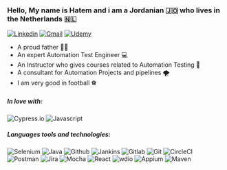 
### Hello, My name is Hatem and i am a Jordanian 🇯🇴 who lives in the Netherlands 🇳🇱

[![Linkedin](https://img.shields.io/badge/linkedin-0077B5?style=for-the-badge&logo=linkedin&link=http://right)](https://www.linkedin.com/in/hatem-hatamleh/)
[![Gmail](https://img.shields.io/badge/gmail-EA4335?style=for-the-badge&logo=gmail&link=http://right&logoColor=ffffff)](mailto:hatem.hatamleh@gmail.com)
[![Udemy](https://img.shields.io/badge/udemy-EC5252?style=for-the-badge&logo=udemy&link=http://right&logoColor=ffffff)](https://www.udemy.com/user/hatem-hatamleh/)


- A proud father 👨‍👧
- An expert Automation Test Engineer 💻
- An Instructor who gives courses related to Automation Testing 🎥
- A consultant for Automation Projects and pipelines 🌪️
- I am very good in football ⚽


##### In love with: 
![Cypress.io](https://img.shields.io/badge/Cypress.io-17202C?style=for-the-badge&logo=cypress&link=http://right)
![Javascript](https://img.shields.io/badge/Javascript-F7DF1E?style=for-the-badge&logo=javascript&link=http://right&logoColor=000000)


##### Languages tools and technologies:

![Selenium](https://img.shields.io/badge/selenium-43B02A?style=for-the-badge&logo=selenium&link=http://right&logoColor=ffffff)
![Java](https://img.shields.io/badge/java-007396?style=for-the-badge&logo=java&link=http://right&logoColor=ffffff)
![Github](https://img.shields.io/badge/github-181717?style=for-the-badge&logo=github&link=http://right&logoColor=ffffff)
![Jankins](https://img.shields.io/badge/jenkins-D24939?style=for-the-badge&logo=jenkins&link=http://right&logoColor=ffffff)
![Gitlab](https://img.shields.io/badge/gitlab-FCA121?style=for-the-badge&logo=gitlab&link=http://right&logoColor=ffffff)
![Git](https://img.shields.io/badge/git-F05032?style=for-the-badge&logo=git&link=http://right&logoColor=ffffff)
![CircleCI](https://img.shields.io/badge/circleci-343434?style=for-the-badge&logo=circleci&link=http://right&logoColor=ffffff)
![Postman](https://img.shields.io/badge/postman-FF6C37?style=for-the-badge&logo=postman&link=http://right&logoColor=ffffff)
![Jira](https://img.shields.io/badge/jira-0052CC?style=for-the-badge&logo=jira&link=http://right&logoColor=ffffff)
![Mocha](https://img.shields.io/badge/mocha-8D6748?style=for-the-badge&logo=mocha&link=http://right&logoColor=ffffff)
![React](https://img.shields.io/badge/react-61DAFB?style=for-the-badge&logo=react&link=http://right&logoColor=ffffff)
![wdio](https://img.shields.io/badge/wdio-17202C?style=for-the-badge)
![Appium](https://img.shields.io/badge/Appium-642792?style=for-the-badge)
![Maven](https://img.shields.io/badge/Maven-C71A36?style=for-the-badge)

